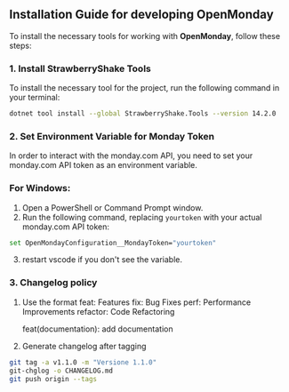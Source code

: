 ## Installation Guide for developing OpenMonday

To install the necessary tools for working with **OpenMonday**, follow these steps:

### 1. Install StrawberryShake Tools

To install the necessary tool for the project, run the following command in your terminal:

```bash
dotnet tool install --global StrawberryShake.Tools --version 14.2.0
```

### 2. Set Environment Variable for Monday Token

In order to interact with the monday.com API, you need to set your monday.com API token as an environment variable.

### For Windows:

1. Open a PowerShell or Command Prompt window.
2. Run the following command, replacing `yourtoken` with your actual monday.com API token:

```bash
set OpenMondayConfiguration__MondayToken="yourtoken"
```

3. restart vscode if you don't see the variable. 

### 3. Changelog policy

1. Use the format
    feat: Features
    fix: Bug Fixes
    perf: Performance Improvements
    refactor: Code Refactoring

    feat(documentation): add documentation 

2. Generate changelog after tagging

```bash
git tag -a v1.1.0 -m "Versione 1.1.0"
git-chglog -o CHANGELOG.md
git push origin --tags
```